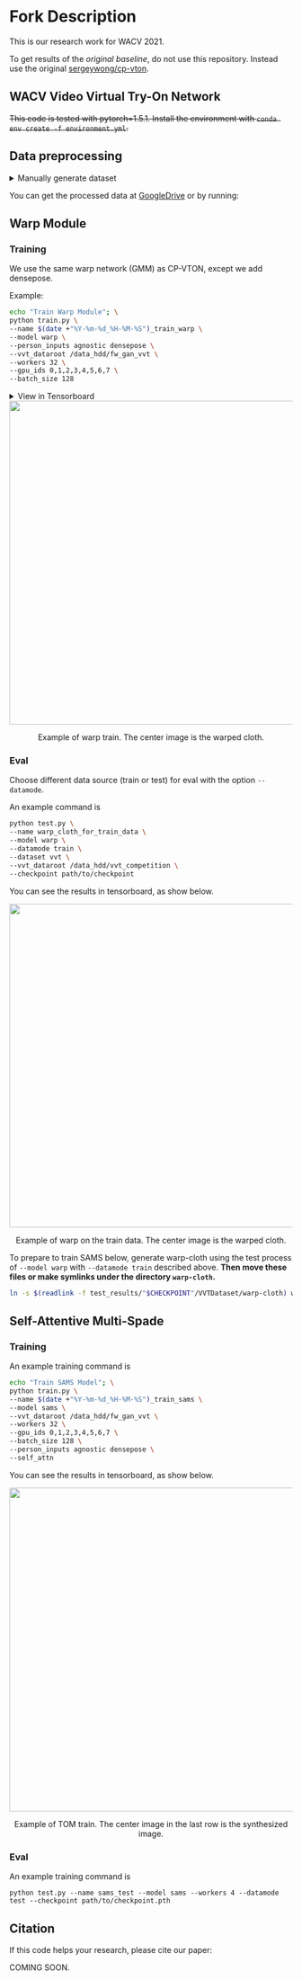 # Fork Description
This is our research work for WACV 2021.

To get results of the *original baseline*, do not use this repository. Instead use the original [sergeywong/cp-vton](https://github.com/sergeywong/cp-vton).


## WACV Video Virtual Try-On Network

~~This code is tested with pytorch=1.5.1. Install the environment with 
`conda env create -f environment.yml`.~~


## Data preprocessing
<details>
<summary>Manually generate dataset</summary>
<br>
We convert the original data [VITON](https://github.com/xthan/VITON) into different directories for easily use. 

Run the matlab code ```convert_data.m ``` under the original data root ```VITON/data```, and get the new format.

We use the json format for pose info as generated by [OpenPose](https://github.com/CMU-Perceptual-Computing-Lab/openpose).

Move these directories into our own dataroot ```data```.
</details>



You can get the processed data at [GoogleDrive](https://drive.google.com/open?id=1MxCUvKxejnwWnoZ-KoCyMCXo3TLhRuTo) or by running:

## Warp Module

### Training
We use the same warp network (GMM) as CP-VTON, except we add densepose.

Example:
```bash
echo "Train Warp Module"; \
python train.py \
--name $(date +"%Y-%m-%d_%H-%M-%S")_train_warp \
--model warp \
--person_inputs agnostic densepose \
--vvt_dataroot /data_hdd/fw_gan_vvt \
--workers 32 \
--gpu_ids 0,1,2,3,4,5,6,7 \
--batch_size 128
```

<details>
<summary>View in Tensorboard</summary>
<!--Blank line enable code-->

You can see the results in tensorboard, as show below. 
```bash
tensorboard --logdir experiments  # recommended to do this in a tmux window
```
We can port forward the training like this
```bash
echo "tensorboard connection"; ssh -N -L localhost:6006:localhost:6006 username@10.52.0.34
```

</details>

<div align="center">
  <img src="result/gmm_train_example.png" width="576px" />
    <p>Example of warp train. The center image is the warped cloth.</p>
</div>

### Eval
Choose different data source (train or test) for eval with the option `--datamode`.

An example command is
```bash
python test.py \
--name warp_cloth_for_train_data \
--model warp \
--datamode train \
--dataset vvt \
--vvt_dataroot /data_hdd/vvt_competition \
--checkpoint path/to/checkpoint
```

You can see the results in tensorboard, as show below.

<div align="center">
  <img src="result/gmm_test_example.png" width="576px" />
    <p>Example of warp on the train data. The center image is the warped cloth.</p>
</div>

To prepare to train SAMS below, generate warp-cloth using the test process of 
`--model warp` with `--datamode train` described above. 
**Then move these files or make symlinks under the directory `warp-cloth`.**
```bash
ln -s $(readlink -f test_results/"$CHECKPOINT"/VVTDataset/warp-cloth) warp-cloth
```
## Self-Attentive Multi-Spade
### Training

An example training command is

```bash
echo "Train SAMS Model"; \
python train.py \
--name $(date +"%Y-%m-%d_%H-%M-%S")_train_sams \
--model sams \
--vvt_dataroot /data_hdd/fw_gan_vvt \
--workers 32 \
--gpu_ids 0,1,2,3,4,5,6,7 \
--batch_size 128 \
--person_inputs agnostic densepose \
--self_attn
```
You can see the results in tensorboard, as show below.

<div align="center">
  <img src="result/tom_train_example.png" width="576px" />
    <p>Example of TOM train. The center image in the last row is the synthesized image.</p>
</div>

### Eval
An example training command is
```
python test.py --name sams_test --model sams --workers 4 --datamode test --checkpoint path/to/checkpoint.pth
```


## Citation
If this code helps your research, please cite our paper:

COMING SOON.

